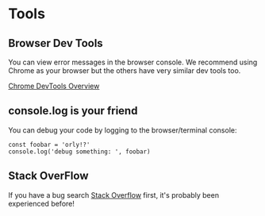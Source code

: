 # Tools


## Browser Dev Tools
You can view error messages in the browser console.  We recommend using Chrome as your browser but the others have very similar dev tools too.

[Chrome DevTools Overview
](https://developer.chrome.com/devtools)


## console.log is your friend

You can debug your code by logging to the browser/terminal console:
```
const foobar = 'orly!?'
console.log('debug something: ', foobar)
```


## Stack OverFlow
If you have a bug search [Stack Overflow](http://stackoverflow.com/) first, it's probably been experienced before!